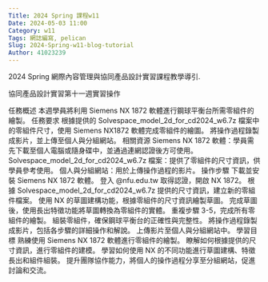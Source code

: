 ```yaml
---
Title: 2024 Spring 課程w11
Date: 2024-05-03 11:00
Category: w11
Tags: 網誌編寫, pelican
Slug: 2024-Spring-w11-blog-tutorial
Author: 41023239
---
```


2024 Spring 網際內容管理與協同產品設計實習課程教學導引.

<!-- PELICAN_END_SUMMARY -->
協同產品設計實習第十一週實習操作

任務概述
本週學員將利用 Siemens NX 1872 軟體進行鋼球平衡台所需零組件的繪製。
任務要求
根據提供的 Solvespace_model_2d_for_cd2024_w6.7z 檔案中的零組件尺寸，使用 Siemens NX1872 軟體完成零組件的繪圖。
將操作過程錄製成影片，並上傳至個人與分組網站。
相關資源
Siemens NX 1872 軟體：學員需先下載至個人電腦或隨身碟中，並通過連網認證後方可使用。
Solvespace_model_2d_for_cd2024_w6.7z 檔案：提供了零組件的尺寸資訊，供學員參考使用。
個人與分組網站：用於上傳操作過程的影片。
操作步驟
下載並安裝 Siemens NX 1872 軟體。
登入 @nfu.edu.tw 取得認證，開啟 NX 1872。
根據 Solvespace_model_2d_for_cd2024_w6.7z 提供的尺寸資訊，建立新的零組件檔案。
使用 NX 的草圖建構功能，根據零組件的尺寸資訊繪製草圖。
完成草圖後，使用長出特徵功能將草圖轉換為零組件的實體。
重複步驟 3-5，完成所有零組件的繪製。
組裝零組件，確保鋼球平衡台的正確性與完整性。
將操作過程錄製成影片，包括各步驟的詳細操作和解說。
上傳影片至個人與分組網站中。
學習目標
熟練使用 Siemens NX 1872 軟體進行零組件的繪製。
瞭解如何根據提供的尺寸資訊，進行零組件的建模。
學習如何使用 NX 的不同功能進行草圖建構、特徵長出和組件組裝。
提升團隊協作能力，將個人的操作過程分享至分組網站，促進討論和交流。